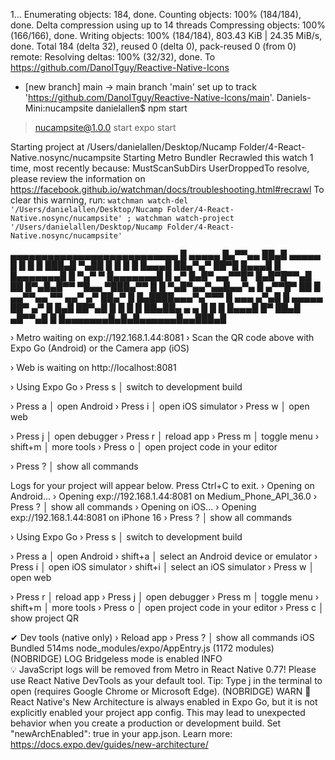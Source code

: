 1... Enumerating objects: 184, done.
Counting objects: 100% (184/184), done.
Delta compression using up to 14 threads
Compressing objects: 100% (166/166), done.
Writing objects: 100% (184/184), 803.43 KiB | 24.35 MiB/s, done.
Total 184 (delta 32), reused 0 (delta 0), pack-reused 0 (from 0)
remote: Resolving deltas: 100% (32/32), done.
To https://github.com/DanoITguy/Reactive-Native-Icons
 * [new branch]      main -> main
branch 'main' set up to track 'https://github.com/DanoITguy/Reactive-Native-Icons/main'.
Daniels-Mini:nucampsite danielallen$ npm start

> nucampsite@1.0.0 start
> expo start

Starting project at /Users/danielallen/Desktop/Nucamp Folder/4-React-Native.nosync/nucampsite
Starting Metro Bundler
Recrawled this watch 1 time, most recently because:
MustScanSubDirs UserDroppedTo resolve, please review the information on
https://facebook.github.io/watchman/docs/troubleshooting.html#recrawl
To clear this warning, run:
`watchman watch-del '/Users/danielallen/Desktop/Nucamp Folder/4-React-Native.nosync/nucampsite' ; watchman watch-project '/Users/danielallen/Desktop/Nucamp Folder/4-React-Native.nosync/nucampsite'`

▄▄▄▄▄▄▄▄▄▄▄▄▄▄▄▄▄▄▄▄▄▄▄▄▄▄▄
█ ▄▄▄▄▄ █▄▀▀▄▄ ██▄█ ▄▄▄▄▄ █
█ █   █ ███▄█  ▀▄██ █   █ █
█ █▄▄▄█ ██▄▀▄▀ ██▀█ █▄▄▄█ █
█▄▄▄▄▄▄▄█ █ ▀▄▀ ▀ █▄▄▄▄▄▄▄█
█ ▄▀  █▄█▀ ▄▄▀▀█▀ █▄█▀█▀▀▄█
██ █▀▄█▄█▀▀  ▀█▄▄ ▀███▄▀▀ █
█ ▀▄█▀▄▄▀▄▄█▄▄▀▄ █ ▄▀▀█▀ ██
█ ▄▄▀▀▄▄ ▀▀  ▄▄▀ ▄▀ ██▄▀  █
█▄████▄▄▄▀▄▀▀▀  █ ▄▄▄  ▄▀▄█
█ ▄▄▄▄▄ ██▀ ▄▀  █ █▄█ ██▀▄█
█ █   █ █  ██▄██▄ ▄  ▄ █  █
█ █▄▄▄█ █▀ ██▄█  ▄█▀▀▄█   █
█▄▄▄▄▄▄▄█▄█▄█▄▄▄▄▄▄█▄▄███▄█

› Metro waiting on exp://192.168.1.44:8081
› Scan the QR code above with Expo Go (Android) or the Camera app (iOS)

› Web is waiting on http://localhost:8081

› Using Expo Go
› Press s │ switch to development build

› Press a │ open Android
› Press i │ open iOS simulator
› Press w │ open web

› Press j │ open debugger
› Press r │ reload app
› Press m │ toggle menu
› shift+m │ more tools
› Press o │ open project code in your editor

› Press ? │ show all commands

Logs for your project will appear below. Press Ctrl+C to exit.
› Opening on Android...
› Opening exp://192.168.1.44:8081 on Medium_Phone_API_36.0
› Press ? │ show all commands
› Opening on iOS...
› Opening exp://192.168.1.44:8081 on iPhone 16
› Press ? │ show all commands

› Using Expo Go
› Press s │ switch to development build

› Press a │ open Android
› shift+a │ select an Android device or emulator
› Press i │ open iOS simulator
› shift+i │ select an iOS simulator
› Press w │ open web

› Press r │ reload app
› Press j │ open debugger
› Press m │ toggle menu
› shift+m │ more tools
› Press o │ open project code in your editor
› Press c │ show project QR

✔ Dev tools (native only) › Reload app
› Press ? │ show all commands
iOS Bundled 514ms node_modules/expo/AppEntry.js (1172 modules)
 (NOBRIDGE) LOG  Bridgeless mode is enabled
 INFO  
 💡 JavaScript logs will be removed from Metro in React Native 0.77! Please use React Native DevTools as your default tool. Tip: Type j in the terminal to open (requires Google Chrome or Microsoft Edge).
 (NOBRIDGE) WARN  🚨 React Native's New Architecture is always enabled in Expo Go, but it is not explicitly enabled your project app config. This may lead to unexpected behavior when you create a production or development build. Set "newArchEnabled": true in your app.json.
Learn more: https://docs.expo.dev/guides/new-architecture/
